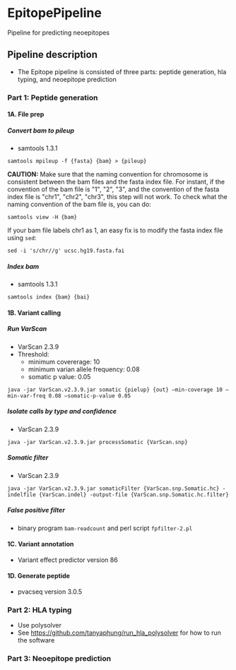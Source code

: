 # EpitopePipeline
Pipeline for predicting neoepitopes

## Pipeline description
* The Epitope pipeline is consisted of three parts: peptide generation, hla typing, and neoepitope prediction
### Part 1: Peptide generation

#### 1A. File prep
##### Convert bam to pileup
* samtools 1.3.1

```
samtools mpileup -f {fasta} {bam} > {pileup}
```
**CAUTION:** Make sure that the naming convention for chromosome is consistent between the bam files and the fasta index file. For instant, if the convention of the bam file is "1", "2", "3", and the convention of the fasta index file is "chr1", "chr2", "chr3", this step will not work. 
To check what the naming convention of the bam file is, you can do:
```
samtools view -H {bam}
```
If your bam file labels chr1 as 1, an easy fix is to modify the fasta index file using `sed`:

```
sed -i 's/chr//g' ucsc.hg19.fasta.fai
```

##### Index bam
* samtools 1.3.1

```
samtools index {bam} {bai}
```

#### 1B. Variant calling
##### Run VarScan
* VarScan 2.3.9
* Threshold:
  - minimum covererage: 10
  - minimum varian allele frequency: 0.08
  - somatic p value: 0.05
```
java -jar VarScan.v2.3.9.jar somatic {pielup} {out} –min-coverage 10 –min-var-freq 0.08 –somatic-p-value 0.05
```

##### Isolate calls by type and confidence
* VarScan 2.3.9

```
java -jar VarScan.v2.3.9.jar processSomatic {VarScan.snp}
```

##### Somatic filter
* VarScan 2.3.9

```
java -jar VarScan.v2.3.9.jar somaticFilter {VarScan.snp.Somatic.hc} -indelfile {VarScan.indel} -output-file {VarScan.snp.Somatic.hc.filter}
```

##### False positive filter
* binary program `bam-readcount` and perl script `fpfilter-2.pl`

#### 1C. Variant annotation
* Variant effect predictor version 86

#### 1D. Generate peptide
* pvacseq version 3.0.5

### Part 2: HLA typing
* Use polysolver
* See https://github.com/tanyaphung/run_hla_polysolver for how to run the software

### Part 3: Neoepitope prediction
